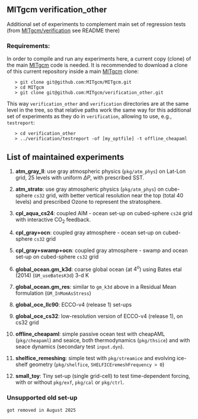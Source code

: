 ## MITgcm verification_other

Additional set of experiments to complement main set of regression tests
(from [MITgcm/verification](https://github.com/MITgcm/MITgcm/tree/master/verification)
see README there)

### Requirements:
In order to compile and run any experiments here,
a current copy (clone) of the main [MITgcm](https://mitgcm.org) code is needed.
It is recommended to download a clone of this current repository inside
a main [MITgcm](https://github.com/MITgcm/MITgcm) clone:
```
   > git clone git@github.com:MITgcm/MITgcm.git
   > cd MITgcm
   > git clone git@github.com:MITgcm/verification_other.git
```
This way `verification_other` and `verification` directories are at the same level in the tree,
so that relative paths work the same way for this additional set of experiments as
they do in `verification`, allowing to use, e.g., `testreport`:
```
   > cd verification_other
   > ../verification/testreport -of [my_optfile] -t offline_cheapaml
```

## List of maintained experiments
  1. **atm_gray_ll**:
     use gray atmospheric physics (`pkg/atm_phys`) on Lat-Lon grid, 25 levels
     with uniform $\Delta P$, with prescribed SST.

  2. **atm_strato**:
     use gray atmospheric physics (`pkg/atm_phys`) on cube-sphere `cs32` grid,
     with better vertical resolution near the top (total 40 levels) and prescribed Ozone
     to represent the stratosphere.

  3. **cpl_aqua_cs24**:
     coupled AIM - ocean set-up on cubed-sphere `cs24` grid with interactive
     CO<sub>2</sub> feedback.

  4. **cpl_gray+ocn**:
     coupled gray atmosphere - ocean set-up on cubed-sphere `cs32` grid

  5. **cpl_gray+swamp+ocn**:
     coupled gray atmosphere - swamp and ocean set-up on cubed-sphere `cs32` grid

  6. **global_ocean.gm_k3d**:
     coarse global ocean (at $4^o$) using Bates etal (2014) (`GM_useBatesK3d`) 3-d K

  7. **global_ocean.gm_res**:
     similar to `gm_k3d` above in a Residual Mean formulation (`GM_InMomAsStress`)

  8. **global_oce_llc90**:
     ECCO-v4 (release 1) set-ups

  9. **global_oce_cs32**:
     low-resolution version of ECCO-v4 (release 1), on cs32 grid

 10. **offline_cheapaml**:
     simple passive ocean test with cheapAML (`pkg/cheapaml`) and seaice,
     both thermodynamics (`pkg/thsice`) and with seace dynamics (secondary test `input.dyn`).

 11. **shelfice_remeshing**:
     simple test with `pkg/streamice` and evolving ice-shelf geometry
     (`pkg/shelfice`, `SHELFICEremeshFrequency > 0`)

 12. **small_toy**:
     Tiny set-up (single grid-cell) to test time-dependent forcing, with or without `pkg/exf`,
     `pkg/cal` or `pkg/ctrl`.

### Unsupported old set-up
    got removed in August 2025
